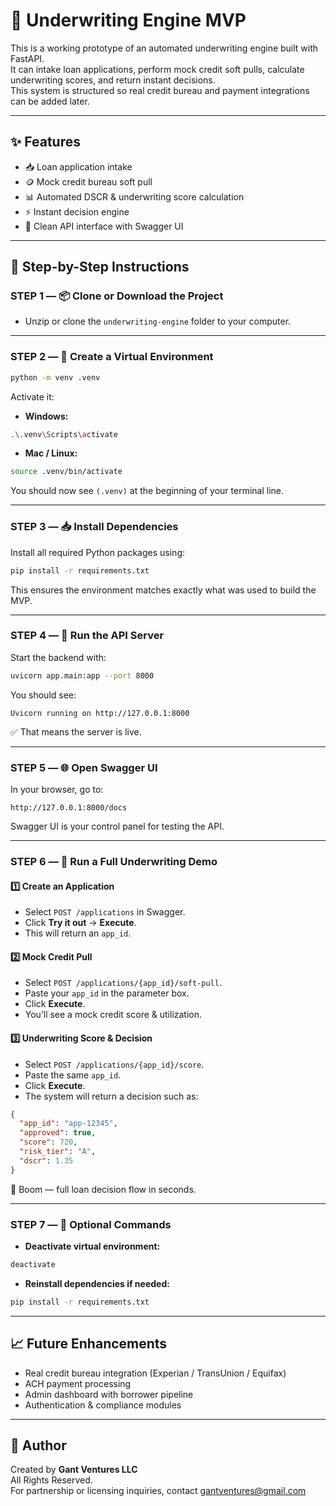 # 🏦 Underwriting Engine MVP

This is a working prototype of an automated underwriting engine built with FastAPI.  
It can intake loan applications, perform mock credit soft pulls, calculate underwriting scores, and return instant decisions.  
This system is structured so real credit bureau and payment integrations can be added later.

---

## ✨ Features
- 📥 Loan application intake
- 🪙 Mock credit bureau soft pull
- 📊 Automated DSCR & underwriting score calculation
- ⚡ Instant decision engine
- 🧰 Clean API interface with Swagger UI

---

## 🧭 Step-by-Step Instructions

### STEP 1 — 📦 Clone or Download the Project
- Unzip or clone the `underwriting-engine` folder to your computer.

---

### STEP 2 — 🐍 Create a Virtual Environment
```bash
python -m venv .venv
```

Activate it:

- **Windows:**
```bash
.\.venv\Scripts\activate
```

- **Mac / Linux:**
```bash
source .venv/bin/activate
```

You should now see `(.venv)` at the beginning of your terminal line.

---

### STEP 3 — 📥 Install Dependencies
Install all required Python packages using:

```bash
pip install -r requirements.txt
```

This ensures the environment matches exactly what was used to build the MVP.

---

### STEP 4 — 🚀 Run the API Server
Start the backend with:

```bash
uvicorn app.main:app --port 8000
```

You should see:
```
Uvicorn running on http://127.0.0.1:8000
```

✅ That means the server is live.

---

### STEP 5 — 🌐 Open Swagger UI
In your browser, go to:

```
http://127.0.0.1:8000/docs
```

Swagger UI is your control panel for testing the API.

---

### STEP 6 — 🧪 Run a Full Underwriting Demo

#### 1️⃣ Create an Application
- Select `POST /applications` in Swagger.
- Click **Try it out** → **Execute**.
- This will return an `app_id`.

#### 2️⃣ Mock Credit Pull
- Select `POST /applications/{app_id}/soft-pull`.
- Paste your `app_id` in the parameter box.
- Click **Execute**.
- You’ll see a mock credit score & utilization.

#### 3️⃣ Underwriting Score & Decision
- Select `POST /applications/{app_id}/score`.
- Paste the same `app_id`.
- Click **Execute**.
- The system will return a decision such as:
```json
{
  "app_id": "app-12345",
  "approved": true,
  "score": 720,
  "risk_tier": "A",
  "dscr": 1.35
}
```

🎯 Boom — full loan decision flow in seconds.

---

### STEP 7 — 🧰 Optional Commands

- **Deactivate virtual environment:**
```bash
deactivate
```

- **Reinstall dependencies if needed:**
```bash
pip install -r requirements.txt
```

---

## 📈 Future Enhancements
- Real credit bureau integration (Experian / TransUnion / Equifax)
- ACH payment processing
- Admin dashboard with borrower pipeline
- Authentication & compliance modules

---

## 👤 Author
Created by **Gant Ventures LLC**  
All Rights Reserved.  
For partnership or licensing inquiries, contact gantventures@gmail.com

